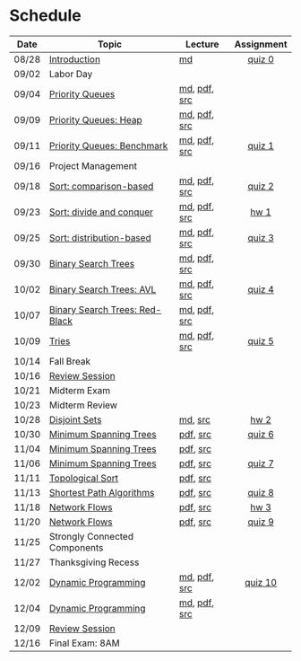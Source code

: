 # Schedule

| Date | Topic | Lecture | Assignment |
|:---:|---|---|:-:|
|08/28| [Introduction](syllabus.md) | [md](getting_started.md) | [quiz 0](quizzes.md#quiz-0) |
|09/02| Labor Day | | |
|09/04| [Priority Queues](https://speakerdeck.com/jdchoi77/cs253-priority-queues-2019) | [md](priority_queues.md), [pdf](priority_queues.pdf), [src](../src/main/java/edu/emory/cs/queue) |  |
|09/09| [Priority Queues: Heap](https://speakerdeck.com/jdchoi77/cs253-priority-queues-2019) | [md](priority_queues.md), [pdf](priority_queues.pdf), [src](../src/main/java/edu/emory/cs/queue) |  |
|09/11| [Priority Queues: Benchmark](https://speakerdeck.com/jdchoi77/cs253-priority-queues-2019) | [md](priority_queues.md), [pdf](priority_queues.pdf), [src](../src/main/java/edu/emory/cs/queue) | [quiz 1](quizzes.md#quiz-1) |
|09/16| Project Management | | |  
|09/18| [Sort: comparison-based](https://speakerdeck.com/jdchoi77/cs253-comparison-based-sort-2019) | [md](sort_comparison_based.md), [pdf](sort_comparison_based.pdf), [src](../src/main/java/edu/emory/cs/sort/comparison) | [quiz 2](quizzes.md#quiz-2) |
|09/23| [Sort: divide and conquer](https://speakerdeck.com/jdchoi77/cs253-divide-and-conquer-sort-2019) | [md](sort_divide_conquer.md), [pdf](sort_divide_conquer.pdf), [src](../src/main/java/edu/emory/cs/sort/divide_conquer) | [hw 1](hw_hybrid_sort.md) |
|09/25| [Sort: distribution-based](https://speakerdeck.com/jdchoi77/cs253-distribution-based-sort-2019) | [md](sort_distribution_based.md), [pdf](sort_distribution_based.pdf), [src](../src/main/java/edu/emory/cs/sort/distribution) | [quiz 3](quizzes.md#quiz-3) |
|09/30| [Binary Search Trees](https://speakerdeck.com/jdchoi77/cs253-binary-search-trees-2019) | [md](binary_search_trees.md), [pdf](binary_search_trees.pdf), [src](../src/main/java/edu/emory/cs/tree/) |  | 
|10/02| [Binary Search Trees: AVL](https://speakerdeck.com/jdchoi77/cs253-balanced-binary-search-trees-2019) | [md](binary_search_trees_balanced.md), [pdf](binary_search_trees_balanced.pdf), [src](../src/main/java/edu/emory/cs/tree/balanced) | [quiz 4](quizzes.md#quiz-4) |
|10/07| [Binary Search Trees: Red-Black](https://speakerdeck.com/jdchoi77/cs253-balanced-binary-search-trees-2019) | [md](binary_search_trees_balanced.md), [pdf](binary_search_trees_balanced.pdf), [src](../src/main/java/edu/emory/cs/tree/balanced) |  | 
|10/09| [Tries](https://speakerdeck.com/jdchoi77/cs253-tries-2019) | [md](tries.md), [pdf](tries.pdf), [src](../src/main/java/edu/emory/cs/trie) | [quiz 5](quizzes.md#quiz-5) |
|10/14| Fall Break | | |
|10/16| [Review Session](resources.md#previous-exams) | | |
|10/21| Midterm Exam | | |
|10/23| Midterm Review | | |
|10/28| [Disjoint Sets](disjoint_sets.md) | [md](disjoint_sets.md), [src](../src/main/java/edu/emory/cs/set/DisjointSet.java) | [hw 2](hw_autocomplete.md) |
|10/30| [Minimum Spanning Trees](https://www.slideshare.net/jchoi7s/cs253-minimum-spanning-trees-2019) | [pdf](minimum_spanning_trees.pdf), [src](../src/main/java/edu/emory/cs/graph/span/) | [quiz 6](quizzes.md#quiz-6) |
|11/04| [Minimum Spanning Trees](https://www.slideshare.net/jchoi7s/cs253-minimum-spanning-trees-2019) | [pdf](minimum_spanning_trees.pdf), [src](../src/main/java/edu/emory/cs/graph/span/) |  |
|11/06| [Minimum Spanning Trees](https://www.slideshare.net/jchoi7s/cs253-minimum-spanning-trees-2019) | [pdf](minimum_spanning_trees.pdf), [src](../src/main/java/edu/emory/cs/graph/span/) | [quiz 7](quizzes.md#quiz-7) |
|11/11| [Topological Sort](https://speakerdeck.com/jdchoi77/cs253-topological-sort-2019) | [pdf](topological_sort.pdf), [src](../src/main/java/edu/emory/cs/graph/sort/) |  |
|11/13| [Shortest Path Algorithms](https://www.slideshare.net/jchoi7s/cs253-shortest-path-algorithms-2019) | [pdf](shortest_path_algorithms.pdf), [src](../src/main/java/edu/emory/cs/graph/path/) | [quiz 8](quizzes.md#quiz-8) |
|11/18| [Network Flows](https://www.slideshare.net/jchoi7s/cs253-network-flow-2019-194815341) | [pdf](network_flow.pdf), [src](../src/main/java/edu/emory/cs/graph/flow/) | [hw 3](hw_mst_words.md) |
|11/20| [Network Flows](https://www.slideshare.net/jchoi7s/cs253-network-flow-2019-194815341) | [pdf](network_flow.pdf), [src](../src/main/java/edu/emory/cs/graph/flow/) | [quiz 9]() |
|11/25| Strongly Connected Components | | |
|11/27| Thanksgiving Recess | | |
|12/02| [Dynamic Programming]() | [md](), [pdf](), [src]() | [quiz 10]() | |
|12/04| [Dynamic Programming]() | [md](), [pdf](), [src]() | |
|12/09| [Review Session](resources.md#previous-exams) | ||
|12/16| Final Exam: 8AM | ||


